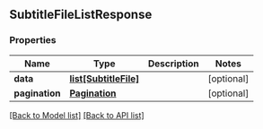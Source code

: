 ## SubtitleFileListResponse

### Properties
Name | Type | Description | Notes
------------ | ------------- | ------------- | -------------
**data** | [**list[SubtitleFile]**](#SubtitleFile) |  | [optional] 
**pagination** | [**Pagination**](#Pagination) |  | [optional] 

[[Back to Model list]](#documentation-for-models) [[Back to API list]](#documentation-for-api-endpoints)



